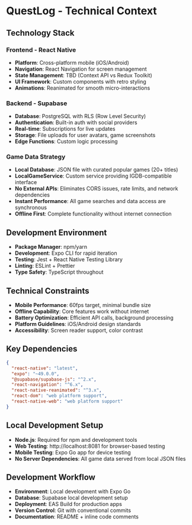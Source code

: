 # QuestLog - Technical Context

## Technology Stack

### Frontend - React Native
- **Platform**: Cross-platform mobile (iOS/Android)
- **Navigation**: React Navigation for screen management
- **State Management**: TBD (Context API vs Redux Toolkit)
- **UI Framework**: Custom components with retro styling
- **Animations**: Reanimated for smooth micro-interactions

### Backend - Supabase
- **Database**: PostgreSQL with RLS (Row Level Security)
- **Authentication**: Built-in auth with social providers
- **Real-time**: Subscriptions for live updates
- **Storage**: File uploads for user avatars, game screenshots
- **Edge Functions**: Custom logic processing

### Game Data Strategy
- **Local Database**: JSON file with curated popular games (20+ titles)
- **LocalGameService**: Custom service providing IGDB-compatible interface
- **No External APIs**: Eliminates CORS issues, rate limits, and network dependencies
- **Instant Performance**: All game searches and data access are synchronous
- **Offline First**: Complete functionality without internet connection

## Development Environment
- **Package Manager**: npm/yarn
- **Development**: Expo CLI for rapid iteration
- **Testing**: Jest + React Native Testing Library
- **Linting**: ESLint + Prettier
- **Type Safety**: TypeScript throughout

## Technical Constraints
- **Mobile Performance**: 60fps target, minimal bundle size
- **Offline Capability**: Core features work without internet
- **Battery Optimization**: Efficient API calls, background processing
- **Platform Guidelines**: iOS/Android design standards
- **Accessibility**: Screen reader support, color contrast

## Key Dependencies
```json
{
  "react-native": "latest",
  "expo": "~49.0.0",
  "@supabase/supabase-js": "^2.x",
  "react-navigation": "^6.x",
  "react-native-reanimated": "^3.x",
  "react-dom": "web platform support",
  "react-native-web": "web platform support"
}
```

## Local Development Setup
- **Node.js**: Required for npm and development tools
- **Web Testing**: http://localhost:8081 for browser-based testing
- **Mobile Testing**: Expo Go app for device testing
- **No Server Dependencies**: All game data served from local JSON files

## Development Workflow
- **Environment**: Local development with Expo Go
- **Database**: Supabase local development setup
- **Deployment**: EAS Build for production apps
- **Version Control**: Git with conventional commits
- **Documentation**: README + inline code comments